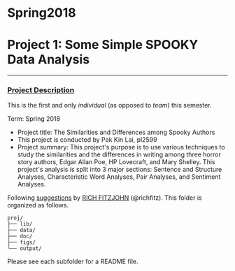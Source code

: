 # Spring2018
# Project 1: Some Simple SPOOKY Data Analysis

----

### [Project Description](doc/)
This is the first and only *individual* (as opposed to *team*) this semester. 

Term: Spring 2018

+ Project title: The Similarities and Differences among Spooky Authors
+ This project is conducted by Pak Kin Lai, pl2599
+ Project summary: This project's purpose is to use various techniques to study the similarities and the differences in writing among three horror story authors, Edgar Allan Poe, HP Lovecraft, and Mary Shelley. This project's analysis is split into 3 major sections: Sentence and Structure Analyses, Characteristic Word Analyses, Pair Analyses, and Sentiment Analyses.

Following [suggestions](http://nicercode.github.io/blog/2013-04-05-projects/) by [RICH FITZJOHN](http://nicercode.github.io/about/#Team) (@richfitz). This folder is organized as follows.

```
proj/
├── lib/
├── data/
├── doc/
├── figs/
└── output/
```

Please see each subfolder for a README file.


